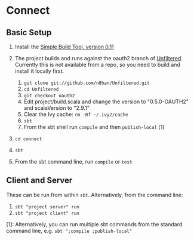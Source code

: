 Connect
========

Basic Setup
------------

1. Install the [Simple Build Tool, version 0.11](https://github.com/harrah/xsbt/wiki/Setup)

2. The project builds and runs against the oauth2 branch of [Unfiltered](https://github.com/n8han/Unfiltered).
Currently this is not available from a repo, so you need to build and install it locally first.
   1. `git clone git://github.com/n8han/Unfiltered.git`
   2. `cd Unfiltered`
   3. `git checkout oauth2`
   4. Edit project/build.scala and change the version to "0.5.0-OAUTH2" and scalaVersion to "2.9.1"
   5. Clear the Ivy cache: `rm -Rf ~/.ivy2/cache`
   6. `sbt`
   7. From the sbt shell run `compile` and then `publish-local` [1]

3. `cd connect`
4. `sbt`
5. From the sbt command line, run `compile` or `test`

Client and Server
------------------

These can be run from within `sbt`. Alternatively, from the command line:

1. `sbt "project server" run`
2. `sbt "project client" run`


[1]: Alternatively, you can run multiple sbt commands from the standard command line, e.g. `sbt ";compile ;publish-local"`